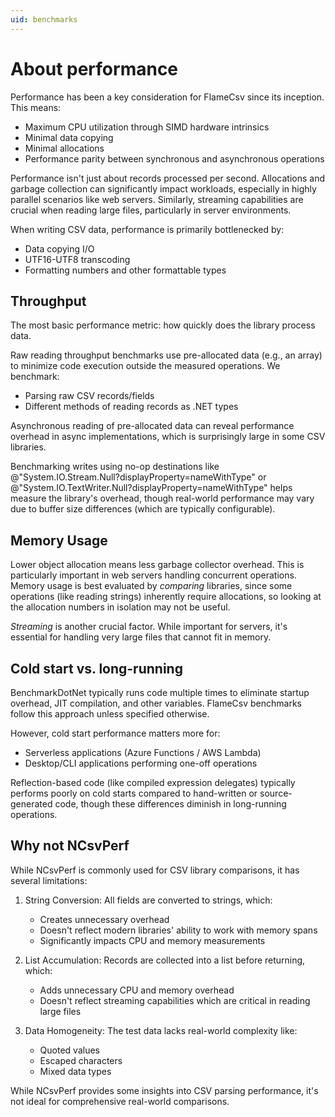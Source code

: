 ```yaml
---
uid: benchmarks
---
```


# About performance

Performance has been a key consideration for FlameCsv since its inception. This means:
- Maximum CPU utilization through SIMD hardware intrinsics
- Minimal data copying
- Minimal allocations
- Performance parity between synchronous and asynchronous operations

Performance isn't just about records processed per second. Allocations and garbage collection can significantly impact workloads, especially in highly parallel scenarios like web servers. Similarly, streaming capabilities are crucial when reading large files, particularly in server environments.

When writing CSV data, performance is primarily bottlenecked by:
- Data copying I/O
- UTF16-UTF8 transcoding
- Formatting numbers and other formattable types

## Throughput

The most basic performance metric: how quickly does the library process data.

Raw reading throughput benchmarks use pre-allocated data (e.g., an array) to minimize code execution outside the measured operations. We benchmark:
- Parsing raw CSV records/fields
- Different methods of reading records as .NET types

Asynchronous reading of pre-allocated data can reveal performance overhead in async implementations, which is surprisingly large in some CSV libraries.

Benchmarking writes using no-op destinations like @"System.IO.Stream.Null?displayProperty=nameWithType" or @"System.IO.TextWriter.Null?displayProperty=nameWithType" helps measure the library's overhead, though real-world performance may vary due to buffer size differences (which are typically configurable).


## Memory Usage

Lower object allocation means less garbage collector overhead. This is particularly important in web servers handling concurrent operations.
Memory usage is best evaluated by _comparing_ libraries, since some operations (like reading strings) inherently require allocations,
so looking at the allocation numbers in isolation may not be useful.

_Streaming_ is another crucial factor. While important for servers, it's essential for handling very large files that cannot fit in memory.


## Cold start vs. long-running

BenchmarkDotNet typically runs code multiple times to eliminate startup overhead, JIT compilation, and other variables.
FlameCsv benchmarks follow this approach unless specified otherwise.

However, cold start performance matters more for:
- Serverless applications (Azure Functions / AWS Lambda)
- Desktop/CLI applications performing one-off operations

Reflection-based code (like compiled expression delegates) typically performs poorly on cold starts compared to hand-written or source-generated code,
though these differences diminish in long-running operations.


## Why not NCsvPerf

While NCsvPerf is commonly used for CSV library comparisons, it has several limitations:

1. String Conversion: All fields are converted to strings, which:
   - Creates unnecessary overhead
   - Doesn't reflect modern libraries' ability to work with memory spans
   - Significantly impacts CPU and memory measurements

2. List Accumulation: Records are collected into a list before returning, which:
   - Adds unnecessary CPU and memory overhead
   - Doesn't reflect streaming capabilities which are critical in reading large files

3. Data Homogeneity: The test data lacks real-world complexity like:
   - Quoted values
   - Escaped characters
   - Mixed data types

While NCsvPerf provides some insights into CSV parsing performance, it's not ideal for comprehensive real-world comparisons.

